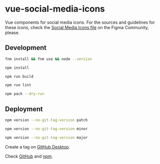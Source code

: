 # vue-social-media-icons

Vue components for social media icons. For the sources and guidelines for these icons, check the [Social Media Icons file](https://www.figma.com/community/file/1098022441810511046/Social-Media-Icons) on the Figma Community, please.

## Development

```bash
fnm install && fnm use && node --version
```

```bash
npm install
```

```bash
npm run build
```

```bash
npm run lint
```

```bash
npm pack --dry-run
```

## Deployment

```bash
npm version --no-git-tag-version patch
```

```bash
npm version --no-git-tag-version minor
```

```bash
npm version --no-git-tag-version major
```

Create a tag on [GitHub Desktop](https://github.blog/2020-05-12-create-and-push-tags-in-the-latest-github-desktop-2-5-release/).

Check [GitHub](https://github.com/joaopalmeiro/vue-social-media-icons/actions) and [npm](https://www.npmjs.com/package/vue-social-media-icons).
